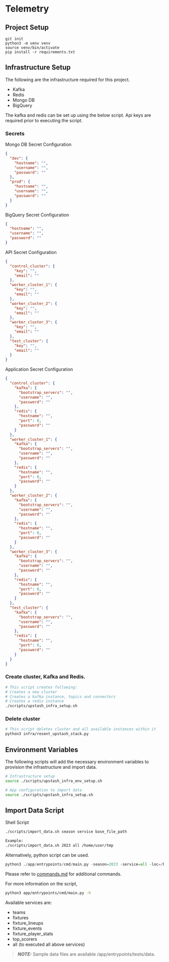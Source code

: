 # Telemetry

## Project Setup

```
git init
python3 -m venv venv
source venv/bin/activate
pip install -r requirements.txt
```

## Infrastructure Setup

The following are the infrastructure required for this project.
- Kafka
- Redis
- Mongo DB
- BigQuery

The kafka and redis can be set up using the below script. Api keys are required prior to executing the script.

### Secrets

Mongo DB Secret Configuration
```json
{
  "dev": {
    "hostname": "",
    "username": "",
    "password": ""
  },
  "prod": {
    "hostname": "",
    "username": "",
    "password": ""
  }
}
```

BigQuery Secret Configuration
```json
{
  "hostname": "",
  "username": "",
  "password": ""
}

```

API Secret Configuration
```json
{
  "control_cluster": {
    "key": "",
    "email": ""
  },
  "worker_cluster_1": {
    "key": "",
    "email": ""
  },
  "worker_cluster_2": {
    "key": "",
    "email": ""
  },
  "worker_cluster_3": {
    "key": "",
    "email": ""
  },
  "test_cluster": {
    "key": "",
    "email": ""
  }
}
```

Application Secret Configuration
```json
{
  "control_cluster": {
    "kafka": {
      "bootstrap_servers": "",
      "username": "",
      "password": ""
    },
    "redis": {
      "hostname": "",
      "port": 0,
      "password": ""
    }
  },
  "worker_cluster_1": {
    "kafka": {
      "bootstrap_servers": "",
      "username": "",
      "password": ""
    },
    "redis": {
      "hostname": "",
      "port": 0,
      "password": ""
    }
  },
  "worker_cluster_2": {
    "kafka": {
      "bootstrap_servers": "",
      "username": "",
      "password": ""
    },
    "redis": {
      "hostname": "",
      "port": 0,
      "password": ""
    }
  },
  "worker_cluster_3": {
    "kafka": {
      "bootstrap_servers": "",
      "username": "",
      "password": ""
    },
    "redis": {
      "hostname": "",
      "port": 0,
      "password": ""
    }
  },
  "test_cluster": {
    "kafka": {
      "bootstrap_servers": "",
      "username": "",
      "password": ""
    },
    "redis": {
      "hostname": "",
      "port": 0,
      "password": ""
    }
  }
}
```

### Create cluster, Kafka and Redis.
```bash
# This script creates following:
# Creates a new cluster
# Creates a kafka instance, topics and connectors
# Creates a redis instance
./scripts/upstash_infra_setup.sh
```

### Delete cluster
```bash
# This script deletes cluster and all available instances within it
python3 infra/resent_upstash_stack.py

```

## Environment Variables

The following scripts will add the necessary environment variables to provision the infrastructure and import data. 

```bash
# Infrastructure setup
source ./scripts/upstash_infra_env_setup.sh

# App configuration to import data
source ./scripts/upstash_infra_setup.sh
```


## Import Data Script

Shell Script
```bash
./scripts/import_data.sh season service base_file_path

Example:
./scripts/import_data.sh 2023 all /home/user/tmp

```

Alternatively, python script can be used.

```python
python3 ./app/entrypoints/cmd/main.py -season=2023 -service=all -loc=/home/user/tmp
```

Please refer to [commands.md](docs/commands.md) for additional commands.

For more information on the script,
```bash
python3 app/entrypoints/cmd/main.py -h
```

Available services are:
- teams
- fixtures
- fixture_lineups
- fixture_events
- fixture_player_stats
- top_scorers
- all (to executed all above services)

> **_NOTE:_**  Sample data files are available /app/entrypoints/tests/data.